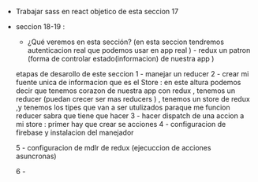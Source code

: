 *  Trabajar sass en react objetico de esta seccion 17

* seccion 18-19 :
  - ¿Qué veremos en esta sección? (en esta seccion tendremos autenticacion real que podemos usar en app real ) - redux
   un patron (forma de controlar estado(informacion) de nuestra app ) 


   etapas de desarollo de este seccion 
   1 - manejar un reducer
   2 - crear mi fuente unica de informacion que es  el Store
      : en este altura podemos decir que tenemos corazon de nuestra app  con redux , tenemos un reducer (puedan crecer ser mas reducers ) , tenemos un store de redux ,y tenemos 
        los tipes que van a ser utulizados paraque me funcion reducer sabra que tiene que hacer
   3 - hacer dispatch de una accion a mi store : primer hay que crear se acciones
   4 - configuracion de firebase y instalacion del manejador

   5 - configuracion de mdlr de redux (ejecuccion de acciones asuncronas)

   6 -  